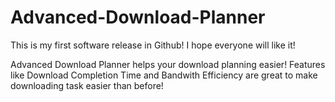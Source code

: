 # Advanced-Download-Planner

This is my first software release in Github!
I hope everyone will like it!

Advanced Download Planner helps your download planning easier!
Features like Download Completion Time and Bandwith Efficiency are great to make downloading task easier than before!
